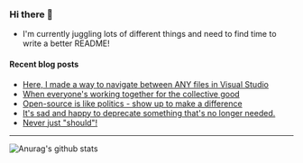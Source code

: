 ### Hi there 👋

- I'm currently juggling lots of different things and need to find time to write a better README!

<!--
**mrlacey/mrlacey** is a ✨ _special_ ✨ repository because its `README.md` (this file) appears on your GitHub profile.

Here are some ideas to get you started:

- 🔭 I’m currently working on ...
- 🌱 I’m currently learning ...
- 👯 I’m looking to collaborate on ...
- 🤔 I’m looking for help with ...
- 💬 Ask me about ...
- 📫 How to reach me: ...
- 😄 Pronouns: ...
- ⚡ Fun fact: ...
-->

#### Recent blog posts
<!-- BLOG-POST-LIST:START -->
- [Here, I made a way to navigate between ANY files in Visual Studio](http://feedproxy.google.com/~r/MattLacey/~3/ZPkBFlmp-FU/here-i-made-way-to-navigate-between-any.html)
- [When everyone's working together for the collective good](http://feedproxy.google.com/~r/MattLacey/~3/fQ4f5ke6M1M/when-everyones-working-together-for.html)
- [Open-source is like politics - show up to make a difference](http://feedproxy.google.com/~r/MattLacey/~3/n2QH7_m8MK8/open-source-is-like-politics-show-up-to.html)
- [It's sad and happy to deprecate something that's no longer needed.](http://feedproxy.google.com/~r/MattLacey/~3/pGxFKM1BKDo/its-sad-and-happy-to-deprecate.html)
- [Never just "should"!](http://feedproxy.google.com/~r/MattLacey/~3/OBr56cLiaw0/never-just-should.html)
<!-- BLOG-POST-LIST:END -->

---

![Anurag's github stats](https://github-readme-stats.vercel.app/api?username=mrlacey&count_private=true&show_icons=true)
